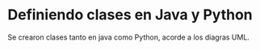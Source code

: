 # Definiendo clases en Java y Python

Se crearon clases tanto en java como Python, acorde a los diagras UML.
